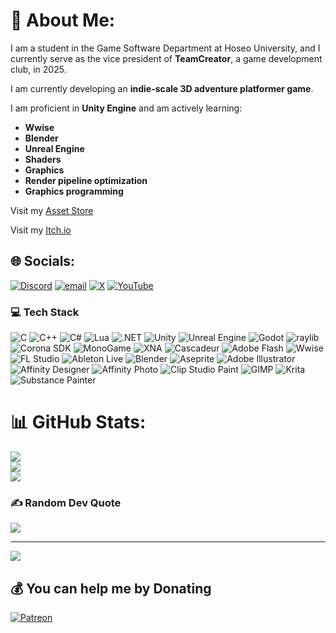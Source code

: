 # 💫 About Me:
<p>I am a student in the Game Software Department at Hoseo University, and I currently serve as the vice president of <strong>TeamCreator</strong>, a game development club, in 2025.</p>

<p>I am currently developing an <strong>indie-scale 3D adventure platformer game</strong>.</p>

<p>I am proficient in <strong>Unity Engine</strong> and am actively learning:</p>

<ul>
  <li><strong>Wwise</strong></li>
  <li><strong>Blender</strong></li>
  <li><strong>Unreal Engine</strong></li>
  <li><strong>Shaders</strong></li>
  <li><strong>Graphics</strong></li>
  <li><strong>Render pipeline optimization</strong></li>
  <li><strong>Graphics programming</strong></li>
</ul>

Visit my [Asset Store](https://assetstore.unity.com/publishers/114900)

Visit my [Itch.io](https://sunyunie.itch.io/ffmpeg-nyaagui)

## 🌐 Socials:
[![Discord](https://img.shields.io/badge/Discord-%237289DA.svg?logo=discord&logoColor=white)](https://discord.gg/@cavestory_) [![email](https://img.shields.io/badge/Email-D14836?logo=gmail&logoColor=white)](mailto:cathook@naver.com) [![X](https://img.shields.io/badge/X-black.svg?logo=X&logoColor=white)](https://x.com/Sunyunie_) [![YouTube](https://img.shields.io/badge/YouTube-%23FF0000.svg?logo=YouTube&logoColor=white)](https://youtube.com/@Sunyunie) 

### 💻 Tech Stack
![C](https://img.shields.io/badge/C-00599C?style=for-the-badge&logo=c&logoColor=white)
![C++](https://img.shields.io/badge/C++-00599C?style=for-the-badge&logo=c%2B%2B&logoColor=white)
![C#](https://img.shields.io/badge/C%23-239120?style=for-the-badge&logo=dotnet&logoColor=white)
![Lua](https://img.shields.io/badge/Lua-2C2D72?style=for-the-badge&logo=lua&logoColor=white)
![.NET](https://img.shields.io/badge/.NET-5C2D91?style=for-the-badge&logo=dotnet&logoColor=white)
![Unity](https://img.shields.io/badge/Unity-000000?style=for-the-badge&logo=unity&logoColor=white)
![Unreal Engine](https://img.shields.io/badge/Unreal%20Engine-313131?style=for-the-badge&logo=unrealengine&logoColor=white)
![Godot](https://img.shields.io/badge/Godot-FFFFFF?style=for-the-badge&logo=godot-engine&logoColor=black)
![raylib](https://img.shields.io/badge/raylib-000000?style=for-the-badge&logo=raylib&logoColor=white)
![Corona SDK](https://img.shields.io/badge/Corona%20SDK-F7B500?style=for-the-badge&logo=coronaengine&logoColor=black)
![MonoGame](https://img.shields.io/badge/MonoGame-E73C00?style=for-the-badge&logo=monogame&logoColor=white)
![XNA](https://img.shields.io/badge/XNA-F28C28?style=for-the-badge&logoColor=white)
![Cascadeur](https://img.shields.io/badge/Cascadeur-FFCC00?style=for-the-badge&logoColor=black)
![Adobe Flash](https://img.shields.io/badge/Adobe%20Flash-FF0000?style=for-the-badge&logo=adobeflash&logoColor=white)
![Wwise](https://img.shields.io/badge/Wwise-00549F?style=for-the-badge&logo=wwise&logoColor=white)
![FL Studio](https://img.shields.io/badge/FL%20Studio-008B45?style=for-the-badge&logo=fl-studio&logoColor=white)
![Ableton Live](https://img.shields.io/badge/Ableton%20Live-000000?style=for-the-badge&logo=ableton&logoColor=white) 
![Blender](https://img.shields.io/badge/Blender-F5792A?style=for-the-badge&logo=blender&logoColor=white)
![Aseprite](https://img.shields.io/badge/Aseprite-FFFFFF?style=for-the-badge&logo=Aseprite&logoColor=7D929E)
![Adobe Illustrator](https://img.shields.io/badge/Adobe%20Illustrator-FF9A00?style=for-the-badge&logo=adobeillustrator&logoColor=white)
![Affinity Designer](https://img.shields.io/badge/Affinity%20Designer-1B72BE?style=for-the-badge&logo=affinity-designer&logoColor=white)
![Affinity Photo](https://img.shields.io/badge/Affinity%20Photo-7E4DD2?style=for-the-badge&logo=affinity-photo&logoColor=white)
![Clip Studio Paint](https://img.shields.io/badge/Clip%20Studio%20Paint-CFD3D3?style=for-the-badge&logo=clipstudiopaint&logoColor=white)
![GIMP](https://img.shields.io/badge/GIMP-657D8B?style=for-the-badge&logo=gimp&logoColor=FFFFFF)
![Krita](https://img.shields.io/badge/Krita-203759?style=for-the-badge&logo=krita&logoColor=EEF37B)
![Substance Painter](https://img.shields.io/badge/Substance%20Painter-FF6C37?style=for-the-badge&logo=adobe&logoColor=white)

# 📊 GitHub Stats:
![](https://github-readme-stats.vercel.app/api?username=Sunyunie&theme=blue_navy&hide_border=false&include_all_commits=true&count_private=true)<br/>
![](https://nirzak-streak-stats.vercel.app/?user=Sunyunie&theme=blue_navy&hide_border=false)<br/>
![](https://github-readme-stats.vercel.app/api/top-langs/?username=Sunyunie&theme=blue_navy&hide_border=false&include_all_commits=true&count_private=true&layout=compact)

### ✍️ Random Dev Quote
![](https://quotes-github-readme.vercel.app/api?type=horizontal&theme=radical)

---
[![](https://visitcount.itsvg.in/api?id=Sunyunie&icon=10&color=1)](https://visitcount.itsvg.in)

  ## 💰 You can help me by Donating
  [![Patreon](https://img.shields.io/badge/Patreon-F96854?style=for-the-badge&logo=patreon&logoColor=white)](https://patreon.com/Sunyunie?utm_medium=unknown&utm_source=join_link&utm_campaign=creatorshare_creator&utm_content=copyLink)

  
<!-- Proudly created with GPRM ( https://gprm.itsvg.in ) -->
